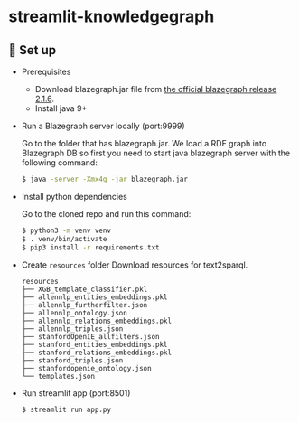 # streamlit-knowledgegraph
## 🚀 Set up
- Prerequisites
  - Download blazegraph.jar file from [the official blazegraph release 2.1.6](https://github.com/blazegraph/database/releases/tag/BLAZEGRAPH_2_1_6_RC).
  - Install java 9+

- Run a Blazegraph server locally (port:9999)
  
  Go to the folder that has blazegraph.jar. We load a RDF graph into Blazegraph DB so first you need to start java blazegraph server with the following command:
  ```bash
  $ java -server -Xmx4g -jar blazegraph.jar
  ```
- Install python dependencies

  Go to the cloned repo and run this command:
  ```bash
  $ python3 -m venv venv
  $ . venv/bin/activate
  $ pip3 install -r requirements.txt
  ```

- Create `resources` folder
  Download resources for text2sparql.
  ```
  resources
  ├── XGB_template_classifier.pkl
  ├── allennlp_entities_embeddings.pkl
  ├── allennlp_furtherfilter.json
  ├── allennlp_ontology.json
  ├── allennlp_relations_embeddings.pkl
  ├── allennlp_triples.json
  ├── stanfordOpenIE_allfilters.json
  ├── stanford_entities_embeddings.pkl
  ├── stanford_relations_embeddings.pkl
  ├── stanford_triples.json
  ├── stanfordopenie_ontology.json
  └── templates.json
  ```

- Run streamlit app (port:8501)
  ```bash
  $ streamlit run app.py
  ```
  
  
